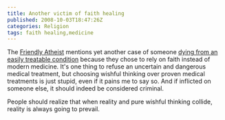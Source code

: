 ```yaml
---
title: Another victim of faith healing
published: 2008-10-03T18:47:26Z
categories: Religion
tags: faith healing,medicine
---
```


The <a href="http://friendlyatheist.com/">Friendly Atheist</a> mentions yet another case of someone <a href="http://friendlyatheist.com/4957/prayer-is-no-replacement-for-real-medical-care/">dying from an easily treatable condition</a> because they chose to rely on faith instead of modern medicine.  It's one thing to refuse an uncertain and dangerous medical treatment, but choosing wishful thinking over proven medical treatments is just stupid, even if it pains me to say so.  And if inflicted on someone else, it should indeed be considered criminal.

People should realize that when reality and pure wishful thinking collide, reality is always going to prevail.

